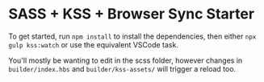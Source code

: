 # SASS + KSS + Browser Sync Starter

To get started, run `npm install` to install the dependencies, then either `npx gulp kss:watch` or use the equivalent VSCode task.

You'll mostly be wanting to edit in the scss folder, however changes in `builder/index.hbs` and `builder/kss-assets/` will trigger a reload too.